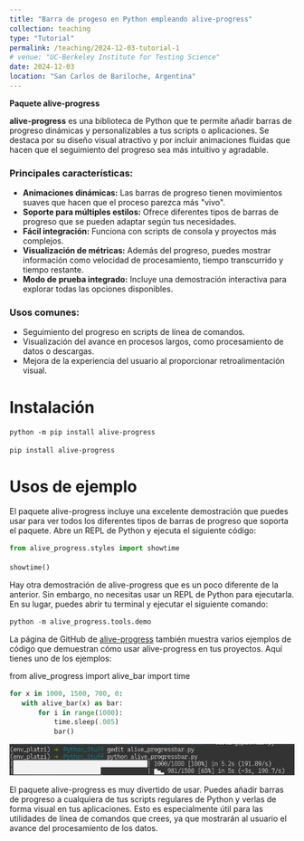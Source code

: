 ```yaml
---
title: "Barra de progeso en Python empleando alive-progress"
collection: teaching
type: "Tutorial"
permalink: /teaching/2024-12-03-tutorial-1
# venue: "UC-Berkeley Institute for Testing Science"
date: 2024-12-03
location: "San Carlos de Bariloche, Argentina"
---
```


**Paquete alive-progress**  

**alive-progress** es una biblioteca de Python que te permite añadir barras de progreso dinámicas y personalizables a tus scripts o aplicaciones. Se destaca por su diseño visual atractivo y por incluir animaciones fluidas que hacen que el seguimiento del progreso sea más intuitivo y agradable.  

### Principales características:
- **Animaciones dinámicas:** Las barras de progreso tienen movimientos suaves que hacen que el proceso parezca más "vivo".  
- **Soporte para múltiples estilos:** Ofrece diferentes tipos de barras de progreso que se pueden adaptar según tus necesidades.  
- **Fácil integración:** Funciona con scripts de consola y proyectos más complejos.  
- **Visualización de métricas:** Además del progreso, puedes mostrar información como velocidad de procesamiento, tiempo transcurrido y tiempo restante.  
- **Modo de prueba integrado:** Incluye una demostración interactiva para explorar todas las opciones disponibles.

### Usos comunes:
- Seguimiento del progreso en scripts de línea de comandos.
- Visualización del avance en procesos largos, como procesamiento de datos o descargas.
- Mejora de la experiencia del usuario al proporcionar retroalimentación visual.  

# Instalación

```shell
python -m pip install alive-progress

pip install alive-progress
```

# Usos de ejemplo

El paquete alive-progress incluye una excelente demostración que puedes usar para ver todos los diferentes tipos de barras de progreso que soporta el paquete. Abre un REPL de Python y ejecuta el siguiente código:

```python
from alive_progress.styles import showtime

showtime()
```

Hay otra demostración de alive-progress que es un poco diferente de la anterior. Sin embargo, no necesitas usar un REPL de Python para ejecutarla. En su lugar, puedes abrir tu terminal y ejecutar el siguiente comando:

```python
python -m alive_progress.tools.demo
```

La página de GitHub de [alive-progress](https://github.com/rsalmei/alive-progress) también muestra varios ejemplos de código que demuestran cómo usar alive-progress en tus proyectos. Aquí tienes uno de los ejemplos:

from alive_progress import alive_bar
import time

```python
for x in 1000, 1500, 700, 0:
   with alive_bar(x) as bar:
       for i in range(1000):
           time.sleep(.005)
           bar()
```
![alives_progress](/images/alive_progress.png)

El paquete alive-progress es muy divertido de usar. Puedes añadir barras de progreso a cualquiera de tus scripts regulares de Python y verlas de forma visual en tus aplicaciones. Esto es especialmente útil para las utilidades de línea de comandos que crees, ya que mostrarán al usuario el avance del procesamiento de los datos.